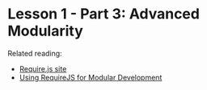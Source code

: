 # Lesson 1 - Part 3: Advanced Modularity

Related reading:

   * [Require.js site](http://requirejs.org/)
   * [Using RequireJS for Modular Development](https://docs.oracle.com/middleware/jet410/jet/developer/GUID-036D9234-FBB6-41C0-9388-F471A59D7AD1.htm#JETDG178)